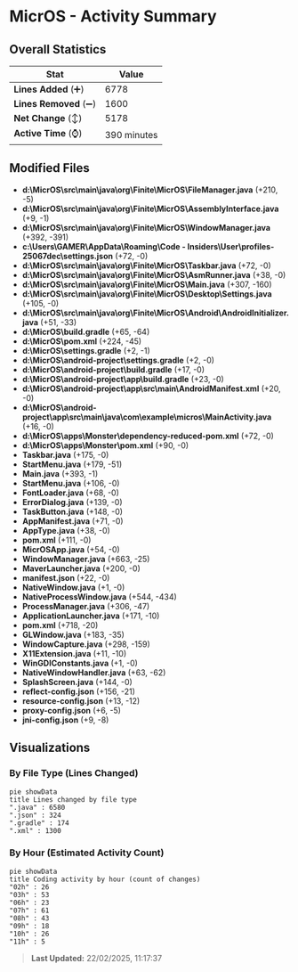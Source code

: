 # MicrOS - Activity Summary 

## Overall Statistics

| Stat                   | Value                                                             |
| ---------------------- | ----------------------------------------------------------------- |
| **Lines Added** (➕)   | 6778                                          |
| **Lines Removed** (➖) | 1600                                        |
| **Net Change** (↕)    | 5178                |
| **Active Time** (⌚)   | 390 minutes |


## Modified Files
- **d:\MicrOS\src\main\java\org\Finite\MicrOS\FileManager.java** (+210, -5)
- **d:\MicrOS\src\main\java\org\Finite\MicrOS\AssemblyInterface.java** (+9, -1)
- **d:\MicrOS\src\main\java\org\Finite\MicrOS\WindowManager.java** (+392, -391)
- **c:\Users\GAMER\AppData\Roaming\Code - Insiders\User\profiles\-25067dec\settings.json** (+72, -0)
- **d:\MicrOS\src\main\java\org\Finite\MicrOS\Taskbar.java** (+72, -0)
- **d:\MicrOS\src\main\java\org\Finite\MicrOS\AsmRunner.java** (+38, -0)
- **d:\MicrOS\src\main\java\org\Finite\MicrOS\Main.java** (+307, -160)
- **d:\MicrOS\src\main\java\org\Finite\MicrOS\Desktop\Settings.java** (+105, -0)
- **d:\MicrOS\src\main\java\org\Finite\MicrOS\Android\AndroidInitializer.java** (+51, -33)
- **d:\MicrOS\build.gradle** (+65, -64)
- **d:\MicrOS\pom.xml** (+224, -45)
- **d:\MicrOS\settings.gradle** (+2, -1)
- **d:\MicrOS\android-project\settings.gradle** (+2, -0)
- **d:\MicrOS\android-project\build.gradle** (+17, -0)
- **d:\MicrOS\android-project\app\build.gradle** (+23, -0)
- **d:\MicrOS\android-project\app\src\main\AndroidManifest.xml** (+20, -0)
- **d:\MicrOS\android-project\app\src\main\java\com\example\micros\MainActivity.java** (+16, -0)
- **d:\MicrOS\apps\Monster\dependency-reduced-pom.xml** (+72, -0)
- **d:\MicrOS\apps\Monster\pom.xml** (+90, -0)
- **Taskbar.java** (+175, -0)
- **StartMenu.java** (+179, -51)
- **Main.java** (+393, -1)
- **StartMenu.java** (+106, -0)
- **FontLoader.java** (+68, -0)
- **ErrorDialog.java** (+139, -0)
- **TaskButton.java** (+148, -0)
- **AppManifest.java** (+71, -0)
- **AppType.java** (+38, -0)
- **pom.xml** (+111, -0)
- **MicrOSApp.java** (+54, -0)
- **WindowManager.java** (+663, -25)
- **MaverLauncher.java** (+200, -0)
- **manifest.json** (+22, -0)
- **NativeWindow.java** (+1, -0)
- **NativeProcessWindow.java** (+544, -434)
- **ProcessManager.java** (+306, -47)
- **ApplicationLauncher.java** (+171, -10)
- **pom.xml** (+718, -20)
- **GLWindow.java** (+183, -35)
- **WindowCapture.java** (+298, -159)
- **X11Extension.java** (+11, -10)
- **WinGDIConstants.java** (+1, -0)
- **NativeWindowHandler.java** (+63, -62)
- **SplashScreen.java** (+144, -0)
- **reflect-config.json** (+156, -21)
- **resource-config.json** (+13, -12)
- **proxy-config.json** (+6, -5)
- **jni-config.json** (+9, -8)

## Visualizations

### By File Type (Lines Changed)

```mermaid
pie showData
title Lines changed by file type
".java" : 6580
".json" : 324
".gradle" : 174
".xml" : 1300
```

### By Hour (Estimated Activity Count)

```mermaid
pie showData
title Coding activity by hour (count of changes)
"02h" : 26
"03h" : 53
"06h" : 23
"07h" : 61
"08h" : 43
"09h" : 18
"10h" : 26
"11h" : 5
```


> **Last Updated:** 22/02/2025, 11:17:37